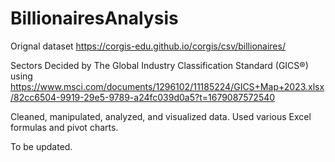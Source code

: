 # BillionairesAnalysis


Orignal dataset https://corgis-edu.github.io/corgis/csv/billionaires/

Sectors Decided by The Global Industry Classification Standard (GICS®) using https://www.msci.com/documents/1296102/11185224/GICS+Map+2023.xlsx/82cc6504-9919-29e5-9789-a24fc039d0a5?t=1679087572540

Cleaned, manipulated, analyzed, and visualized data. Used various Excel formulas and pivot charts.

To be updated.
